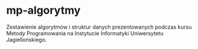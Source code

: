 # mp-algorytmy
Zestawienie algorytmów i struktur danych prezentowanych podczas kursu Metody Programowania na Instytucie Informatyki Uniwersytetu Jagiellońskiego.
